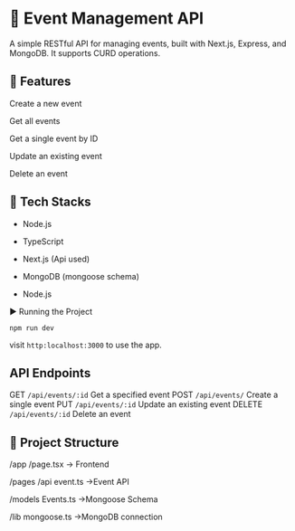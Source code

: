 # 📅 Event Management API
A simple RESTful API for managing events, built with Next.js, Express, and MongoDB. It supports CURD operations.

## 🚀 Features
Create a new event

Get all events

Get a single event by ID

Update an existing event

Delete an event


## 🔬 Tech Stacks

 - Node.js

 - TypeScript

 - Next.js (Api used)

 - MongoDB (mongoose schema)

 - Node.js

▶️ Running the Project

`npm run dev`

visit `http:localhost:3000` to use the app.


## API Endpoints

GET `/api/events/:id`      Get a specified event
POST `/api/events/`        Create a single event
PUT `/api/events/:id`      Update an existing event
DELETE `/api/events/:id`   Delete an event

## 📁 Project Structure

/app
   /page.tsx       -> Frontend

/pages
     /api
        event.ts    ->Event API


/models
     Events.ts      ->Mongoose Schema

/lib
    mongoose.ts     ->MongoDB connection



    



